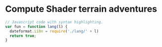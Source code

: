 # Compute Shader terrain adventures

```js
// Javascript code with syntax highlighting.
var fun = function lang(l) {
  dateformat.i18n = require('./lang/' + l)
  return true;
}
```